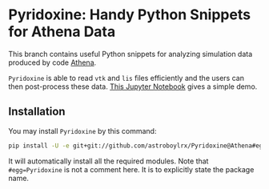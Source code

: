 # Pyridoxine: Handy Python Snippets for Athena Data

This branch contains useful Python snippets for analyzing simulation data produced by code [Athena](https://github.com/PrincetonUniversity/Athena-Cversion).

`Pyridoxine` is able to read `vtk` and `lis` files efficiently and the users can then post-process these data.  [This Jupyter Notebook](https://gist.github.com/astroboylrx/332611f562e4817c011800353ddb5a21) gives a simple demo.

## Installation

You may install `Pyridoxine` by this command:

```bash
pip install -U -e git+git://github.com/astroboylrx/Pyridoxine@Athena#egg=Pyridoxine
```

It will automatically install all the required modules. Note that `#egg=Pyridoxine` is not a comment here. It is to explicitly state the package name.